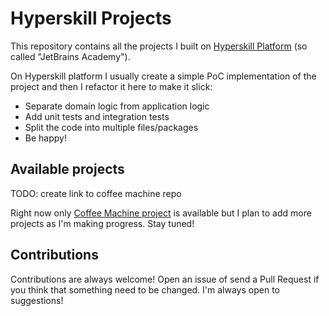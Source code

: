 # Hyperskill Projects
This repository contains all the projects I built on [Hyperskill Platform](https://hyperskill.org/) (so called "JetBrains Academy").

On Hyperskill platform I usually create a simple PoC implementation of the project and then I refactor it here to make it slick:

 * Separate domain logic from application logic
 * Add unit tests and integration tests
 * Split the code into multiple files/packages
 * Be happy!
 
## Available projects
TODO: create link to coffee machine repo

Right now only [Coffee Machine project]() is available but I plan to add more projects as I'm making progress. Stay tuned!

## Contributions
Contributions are always welcome! Open an issue of send a Pull Request if you think that something need to be changed. I'm always open to suggestions!
